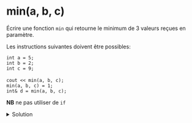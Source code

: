 # min(a, b, c)
Écrire une fonction `min` qui retourne le minimum de 3 valeurs reçues en paramètre.

Les instructions suivantes doivent être possibles:

`int a = 5;`</br>
`int b = 2;`</br>
`int c = 9;`</br></br>
`cout << min(a, b, c);`</br>
`min(a, b, c) = 1;`</br>
`int& d = min(a, b, c);`

**NB** ne pas utiliser de `if`

<details>
<summary>Solution</summary>

~~~cpp

int& min(int& a, int& b, int& c) {
      return a < c ? a < b ? a : b : b < c ? b : c;
}

~~~

</details>
